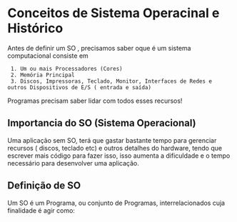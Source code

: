 # Conceitos de Sistema Operacinal e Histórico
 Antes de definir um SO , precisamos saber oque é um sistema computacional
 consiste em

     1. Um ou mais Processadores (Cores)
     2. Memória Principal
     3. Discos, Impressoras, Teclado, Monitor, Interfaces de Redes e outros Dispositivos de E/S ( entrada e saída)

Programas precisam saber lidar com todos esses recursos!

## Importancia do SO (Sistema Operacional)
Uma aplicação sem SO, terá que gastar bastante tempo para gerenciar recursos ( discos, teclado etc) e outros detalhes
do hardware, tendo que escrever mais código para fazer isso, isso aumenta a dificuldade e o tempo necessário para
desenvolver uma aplicação.

## Definição de SO
Um SO é um Programa, ou conjunto de Programas, interrelacionados cuja finalidade é agir como:
